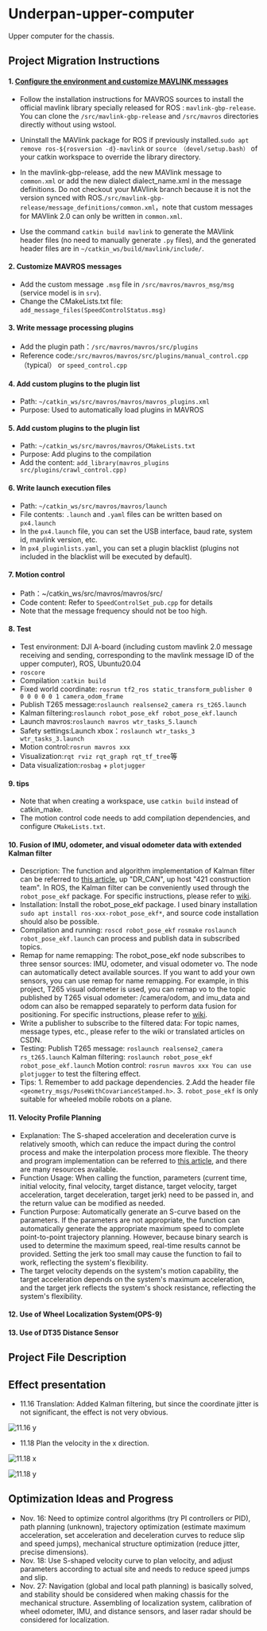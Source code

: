 # Underpan-upper-computer
Upper computer for the chassis.
## Project Migration Instructions
#### 1. [Configure the environment and customize MAVLINK messages](https://mavlink.io/zh/getting_started/ros.html)
  - Follow the installation instructions for MAVROS sources to install the official mavlink library specially released for ROS : `mavlink-gbp-release`. You can clone the `/src/mavlink-gbp-release` and `/src/mavros` directories directly without using wstool.

  - Uninstall the MAVlink package for ROS if previously installed.`sudo apt remove ros-${rosversion -d}-mavlink`
    or `source （devel/setup.bash）` of your catkin workspace to override the library directory.

  - In the mavlink-gbp-release, add the new MAVlink message to `common.xml` or add the new dialect dialect_name.xml in the message definitions. Do not checkout your MAVlink branch because it is not the version synced with ROS.`/src/mavlink-gbp-release/message_definitions/common.xml`，note that custom messages for MAVlink 2.0 can only be written in `common.xml`.

  - Use the command `catkin build mavlink` to generate the MAVlink header files (no need to manually generate `.py` files), and the generated header files are in `~/catkin_ws/build/mavlink/include/`.
  
#### 2. Customize MAVROS messages
  - Add the custom message `.msg` file in `/src/mavros/mavros_msg/msg` (service model is in `srv`).
  - Change the CMakeLists.txt file: `add_message_files(SpeedControlStatus.msg)`
 
#### 3. Write message processing plugins
  - Add the plugin path：`/src/mavros/mavros/src/plugins`
  - Reference code:`/src/mavros/mavros/src/plugins/manual_control.cpp`（typical）
  or `speed_control.cpp`
  
#### 4. Add custom plugins to the plugin list
  - Path: `~/catkin_ws/src/mavros/mavros/mavros_plugins.xml`
  - Purpose: Used to automatically load plugins in MAVROS
  
#### 5. Add custom plugins to the plugin list
  - Path: `~/catkin_ws/src/mavros/mavros/CMakeLists.txt`
  - Purpose: Add plugins to the compilation
  - Add the content: `add_library(mavros_plugins src/plugins/crawl_control.cpp)`
  
 #### 6. Write launch execution files
  - Path: `~/catkin_ws/src/mavros/mavros/launch`
  - File contents: `.launch` and `.yaml` files can be written based on `px4.launch`
  - In the `px4.launch` file, you can set the USB interface, baud rate, system id, mavlink version, etc.
  - In `px4_pluginlists.yaml`, you can set a plugin blacklist (plugins not included in the blacklist will be executed by default).
  
 #### 7. Motion control
  - Path：~/catkin_ws/src/mavros/mavros/src/
  - Code content: Refer to `SpeedControlSet_pub.cpp` for details
  - Note that the message frequency should not be too high.
  
 #### 8. Test
  - Test environment: DJI A-board (including custom mavlink 2.0 message receiving and sending, corresponding to the mavlink message ID of the upper computer), ROS, Ubuntu20.04
  - `roscore`
  - Compilation :`catkin build`
  - Fixed world coordinate: `rosrun tf2_ros static_transform_publisher 0 0 0 0 0 0 1 camera_odom_frame `
  - Publish T265 message:`roslaunch realsense2_camera rs_t265.launch `
  - Kalman filtering:`roslaunch robot_pose_ekf robot_pose_ekf.launch`
  - Launch mavros:`roslaunch mavros wtr_tasks_5.launch `
  - Safety settings:Launch xbox：`roslaunch wtr_tasks_3 wtr_tasks_3.launch`
  - Motion control:`rosrun mavros xxx`
  - Visualization:`rqt rviz rqt_graph rqt_tf_tree`等
  - Data visualization:`rosbag` + `plotjugger`
  
 #### 9. tips
  - Note that when creating a workspace, use `catkin build` instead of catkin_make.
  - The motion control code needs to add compilation dependencies, and configure `CMakeLists.txt`.
  
#### 10. Fusion of IMU, odometer, and visual odometer data with extended Kalman filter
  - Description: The function and algorithm implementation of Kalman filter can be referred to [this article](http://www.bzarg.com/p/how-a-kalman-filter-works-in-pictures),  up "DR_CAN", up host "421 construction team". In ROS, the Kalman filter can be conveniently used through the `robot_pose_ekf` package. For specific instructions, please refer to [wiki](http://wiki.ros.org/robot_pose_ekf).
  - Installation: Install the robot_pose_ekf package. I used binary installation `sudo apt install ros-xxx-robot_pose_ekf*`, and source code installation should also be possible.
  - Compilation and running: `roscd robot_pose_ekf` `rosmake` `roslaunch robot_pose_ekf.launch` can process and publish data in subscribed topics.
  - Remap for name remapping: The robot_pose_ekf node subscribes to three sensor sources: IMU, odometer, and visual odometer vo. The node can automatically detect available sources. If you want to add your own sensors, you can use remap for name remapping. For example, in this project, T265 visual odometer is used, you can remap vo to the topic published by T265 visual odometer: /camera/odom, and imu_data and odom can also be remapped separately to perform data fusion for positioning. For specific instructions, please refer to [wiki](http://wiki.ros.org/robot_pose_ekf/Tutorials/AddingGpsSensor).
  - Write a publisher to subscribe to the filtered data: For topic names, message types, etc., please refer to the wiki or translated articles on CSDN.
  - Testing: Publish T265 message: `roslaunch realsense2_camera rs_t265.launch` Kalman filtering: `roslaunch robot_pose_ekf robot_pose_ekf.launch` Motion control: `rosrun mavros xxx You can use plotjugger` to test the filtering effect.
  - Tips: 1. Remember to add package dependencies. 2.Add the header file `<geometry_msgs/PoseWithCovarianceStamped.h>`. 3. `robot_pose_ekf` is only suitable for wheeled mobile robots on a plane.
#### 11. Velocity Profile Planning
  - Explanation: The S-shaped acceleration and deceleration curve is relatively smooth, which can reduce the impact during the control process and make the interpolation process more flexible. The theory and program implementation can be referred to [this article](https://blog.csdn.net/u010632165/article/details/104951091), and there are many resources available.
  - Function Usage: When calling the function, parameters (current time, initial velocity, final velocity, target distance, target velocity, target acceleration, target deceleration, target jerk) need to be passed in, and the return value can be modified as needed.
  - Function Purpose: Automatically generate an S-curve based on the parameters. If the parameters are not appropriate, the function can automatically generate the appropriate maximum speed to complete point-to-point trajectory planning. However, because binary search is used to determine the maximum speed, real-time results cannot be provided. Setting the jerk too small may cause the function to fail to work, reflecting the system's flexibility.
  - The target velocity depends on the system's motion capability, the target acceleration depends on the system's maximum acceleration, and the target jerk reflects the system's shock resistance, reflecting the system's flexibility.
#### 12. Use of Wheel Localization System(OPS-9)

#### 13. Use of DT35 Distance Sensor
## Project File Description
## Effect presentation
  - 11.16 Translation: Added Kalman filtering, but since the coordinate jitter is not significant, the effect is not very obvious.
  
  ![11.16 y](https://github.com/szf01/Underpan-upper-computer/raw/master/img_storage/df4808fcfc458988658241c942bb094.jpg)
  - 11.18 Plan the velocity in the x direction.
  
  ![11.18 x](https://github.com/szf01/Underpan-Upper-Computer/blob/master/img_storage/S_curve_2_x.png)
  
  ![11.18 y](https://github.com/szf01/Underpan-Upper-Computer/blob/master/img_storage/S_curve_2_y.png)
  
## Optimization Ideas and Progress
  - Nov. 16: Need to optimize control algorithms (try PI controllers or PID), path planning (unknown), trajectory optimization (estimate maximum acceleration, set acceleration and deceleration curves to reduce slip and speed jumps), mechanical structure optimization (reduce jitter, precise dimensions).
  - Nov. 18: Use S-shaped velocity curve to plan velocity, and adjust parameters according to actual site and needs to reduce speed jumps and slip.
  - Nov. 27: Navigation (global and local path planning) is basically solved, and stability should be considered when making chassis for the mechanical structure. Assembling of localization system, calibration of wheel odometer, IMU, and distance sensors, and laser radar should be considered for localization.
  
  
